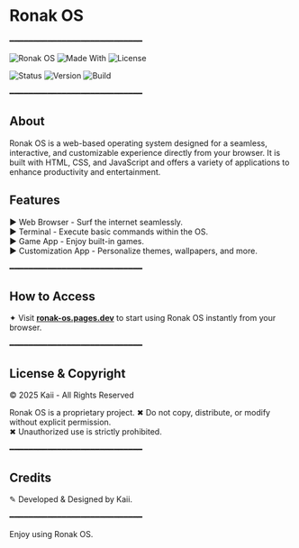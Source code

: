 # Ronak OS

━━━━━━━━━━━━━━━━━━━━━━━━━━━━

![Ronak OS](https://img.shields.io/badge/Ronak%20OS-Web%20Based%20OS-blue?style=for-the-badge&logo=firefox&logoColor=white)
![Made With](https://img.shields.io/badge/Made%20With-HTML%20%7C%20CSS%20%7C%20JS-orange?style=for-the-badge&logo=javascript)
![License](https://img.shields.io/badge/License-Proprietary-red?style=for-the-badge&logo=alert)

![Status](https://img.shields.io/website?down_color=red&down_message=Offline&up_color=green&up_message=Online&url=https%3A%2F%2Fronak-os.pages.dev)
![Version](https://img.shields.io/badge/Version-1.0-blue?style=for-the-badge&logo=github)
![Build](https://img.shields.io/badge/Build-Stable-success?style=for-the-badge&logo=check)

━━━━━━━━━━━━━━━━━━━━━━━━━━━━

## About
Ronak OS is a web-based operating system designed for a seamless, interactive, and customizable experience directly from your browser. It is built with HTML, CSS, and JavaScript and offers a variety of applications to enhance productivity and entertainment.

## Features
▶ Web Browser - Surf the internet seamlessly.  
▶ Terminal - Execute basic commands within the OS.  
▶ Game App - Enjoy built-in games.  
▶ Customization App - Personalize themes, wallpapers, and more.  

━━━━━━━━━━━━━━━━━━━━━━━━━━━━

## How to Access
✦ Visit **[ronak-os.pages.dev](https://ronak-os.pages.dev)** to start using Ronak OS instantly from your browser.  

━━━━━━━━━━━━━━━━━━━━━━━━━━━━

## License & Copyright
© 2025 Kaii - All Rights Reserved

Ronak OS is a proprietary project.
✖ Do not copy, distribute, or modify without explicit permission.  
✖ Unauthorized use is strictly prohibited.  

━━━━━━━━━━━━━━━━━━━━━━━━━━━━

## Credits
✎ Developed & Designed by Kaii.  

━━━━━━━━━━━━━━━━━━━━━━━━━━━━

Enjoy using Ronak OS.  
